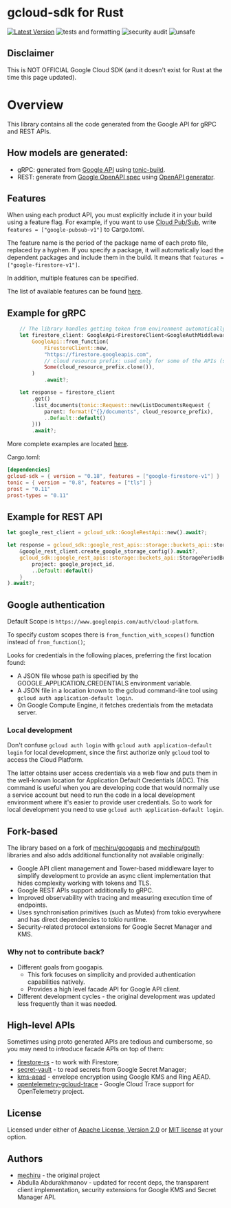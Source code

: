 # gcloud-sdk for Rust

[![Latest Version](https://img.shields.io/crates/v/gcloud-sdk.svg)](https://crates.io/crates/gcloud-sdk)
![tests and formatting](https://github.com/abdolence/gcloud-sdk-rs/workflows/tests%20&amp;%20formatting/badge.svg)
![security audit](https://github.com/abdolence/gcloud-sdk-rs/workflows/security%20audit/badge.svg)
![unsafe](https://img.shields.io/badge/unsafe-forbidden-success.svg)

## Disclaimer
This is NOT OFFICIAL Google Cloud SDK (and it doesn't exist for Rust at the time this page updated).

# Overview
This library contains all the code generated from the Google API for gRPC and REST APIs.

## How models are generated:
- gRPC: generated from [Google API](https://github.com/googleapis/googleapis) using [tonic-build](https://github.com/hyperium/tonic/tree/master/tonic-build).
- REST: generate from [Google OpenAPI spec](https://github.com/APIs-guru/openapi-directory/tree/main/APIs/googleapis.com) using [OpenAPI generator]( https://openapi-generator.tech).

## Features
When using each product API, you must explicitly include it in your build using a feature flag.
For example, if you want to use [Cloud Pub/Sub](https://cloud.google.com/pubsub), write `features = ["google-pubsub-v1"]` to Cargo.toml.

The feature name is the period of the package name of each proto file, replaced by a hyphen.
If you specify a package, it will automatically load the dependent packages and include them in the build.
It means that `features = ["google-firestore-v1"]`.

In addition, multiple features can be specified.

The list of available features can be found [here](./gcloud-sdk/Cargo.toml#L22-L390).

## Example for gRPC

```rust
    // The library handles getting token from environment automatically
    let firestore_client: GoogleApi<FirestoreClient<GoogleAuthMiddleware>> =
        GoogleApi::from_function(
            FirestoreClient::new,
            "https://firestore.googleapis.com",
            // cloud resource prefix: used only for some of the APIs (such as Firestore)
            Some(cloud_resource_prefix.clone()),
        )
            .await?;

    let response = firestore_client
        .get()
        .list_documents(tonic::Request::new(ListDocumentsRequest {
            parent: format!("{}/documents", cloud_resource_prefix),
            ..Default::default()
        }))
        .await?;
```
More complete examples are located [here](examples).

Cargo.toml:
```toml
[dependencies]
gcloud-sdk = { version = "0.18", features = ["google-firestore-v1"] }
tonic = { version = "0.8", features = ["tls"] }
prost = "0.11"
prost-types = "0.11"
```

## Example for REST API

```rust
let google_rest_client = gcloud_sdk::GoogleRestApi::new().await?;

let response = gcloud_sdk::google_rest_apis::storage::buckets_api::storage_buckets_list(
    &google_rest_client.create_google_storage_config().await?,
    gcloud_sdk::google_rest_apis::storage::buckets_api::StoragePeriodBucketsPeriodListParams {
        project: google_project_id,
        ..Default::default()
    }
).await?;
```

## Google authentication

Default Scope is `https://www.googleapis.com/auth/cloud-platform`.

To specify custom scopes there is `from_function_with_scopes()` function
instead of `from_function()`;

Looks for credentials in the following places, preferring the first location found:
- A JSON file whose path is specified by the GOOGLE_APPLICATION_CREDENTIALS environment variable.
- A JSON file in a location known to the gcloud command-line tool using `gcloud auth application-default login`.
- On Google Compute Engine, it fetches credentials from the metadata server.

### Local development
Don't confuse `gcloud auth login` with `gcloud auth application-default login` for local development,
since the first authorize only `gcloud` tool to access the Cloud Platform.

The latter obtains user access credentials via a web flow and puts them in the well-known location for Application Default Credentials (ADC).
This command is useful when you are developing code that would normally use a service account but need to run the code in a local development environment where it's easier to provide user credentials.
So to work for local development you need to use `gcloud auth application-default login`.

## Fork-based
The library based on a fork of [mechiru/googapis](https://github.com/mechiru/googapis) and [mechiru/gouth](https://github.com/mechiru/gouth) libraries and also adds additional functionality not available originally:

- Google API client management and Tower-based middleware layer to simplify development to provide an async client implementation that hides complexity working with tokens and TLS.
- Google REST APIs support additionally to gRPC.
- Improved observability with tracing and measuring execution time of endpoints. 
- Uses synchronisation primitives (such as Mutex) from tokio everywhere and has direct dependencies to tokio runtime.
- Security-related protocol extensions for Google Secret Manager and KMS.

### Why not to contribute back?
- Different goals from googapis.
    * This fork focuses on simplicity and provided authentication capabilities natively.
    * Provides a high level facade API for Google API client.
- Different development cycles - the original development was updated less frequently than it was needed.

## High-level APIs
Sometimes using proto generated APIs are tedious and cumbersome, so you may need to introduce facade APIs on top of them:
* [firestore-rs](https://github.com/abdolence/firestore-rs) - to work with Firestore;
* [secret-vault](https://github.com/abdolence/secret-vault-rs) - to read secrets from Google Secret Manager;
* [kms-aead](https://github.com/abdolence/kms-aead-rs) - envelope encryption using Google KMS and Ring AEAD.
* [opentelemetry-gcloud-trace](https://github.com/abdolence/opentelemetry-gcloud-trace-rs) - Google Cloud Trace support for OpenTelemetry project.

## License
Licensed under either of [Apache License, Version 2.0](./LICENSE-APACHE)
or [MIT license](./LICENSE-MIT) at your option.

## Authors
- [mechiru](https://github.com/mechiru) - the original project
- Abdulla Abdurakhmanov - updated for recent deps, the transparent client implementation, security extensions for Google KMS and Secret Manager API.
